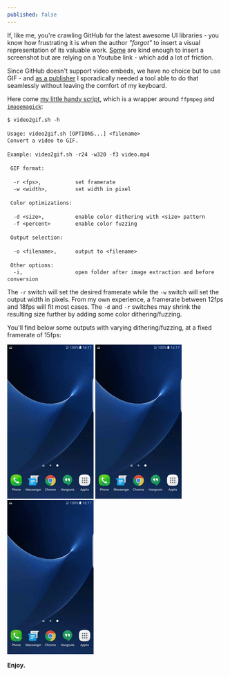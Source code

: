 ```yaml
---
published: false
---
```

If, like me, you're crawling GitHub for the latest awesome UI libraries - you know how frustrating it is when the author _"forgot"_ to insert a visual representation of its valuable work. [Some](https://github.com/evelyne24/ClockDrawableAnimation) are kind enough to insert a screenshot but are relying on a Youtube link - which add a lot of friction.

Since GitHub doesn't support video embeds, we have no choice but to use GIF - and [as a publisher](https://github.com/renaudcerrato) I sporadically needed a tool able to do that seamlessly without leaving the comfort of my keyboard.

Here come [my little handy script](https://gist.github.com/renaudcerrato/14af0fc855fda52e6587), which is a wrapper around `ffpmpeg` and [`imagemagick`](http://www.imagemagick.org):

```
$ video2gif.sh -h

Usage: video2gif.sh [OPTIONS...] <filename>
Convert a video to GIF.

Example: video2gif.sh -r24 -w320 -f3 video.mp4

 GIF format:

  -r <fps>,           set framerate
  -w <width>,         set width in pixel

 Color optimizations:

  -d <size>,          enable color dithering with <size> pattern
  -f <percent>        enable color fuzzing

 Output selection:

  -o <filename>,      output to <filename>

 Other options:
  -i,                 open folder after image extraction and before conversion
```

The `-r` switch will set the desired framerate while the `-w` switch will set the output width in pixels. From my own experience, a framerate between 12fps and 18fps will fit most cases. The `-d` and `-r` switches may shrink the resulting size further by adding some color dithering/fuzzing. 

You'll find below some outputs with varying dithering/fuzzing, at a fixed framerate of 15fps:

![](/static/img/screen.gif) ![](/static/img/screend5f1.gif) ![](/static/img/screend16f8.gif)


**Enjoy.**

